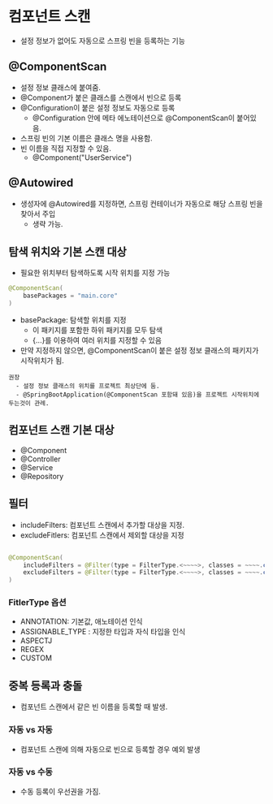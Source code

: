 # 컴포넌트 스캔
- 설정 정보가 없어도 자동으로 스프링 빈을 등록하는 기능

## @ComponentScan
- 설정 정보 클래스에 붙여줌.
- @Component가 붙은 클래스를 스캔에서 빈으로 등록
- @Configuration이 붙은 설정 정보도 자동으로 등록
  - @Configuration 안에 메타 에노테이션으로 @ComponentScan이 붙어있음.
- 스프링 빈의 기본 이름은 클래스 명을 사용함.
- 빈 이름을 직접 지정할 수 있음.
  - @Component("UserService")

## @Autowired
- 생성자에 @Autowired를 지정하면, 스프링 컨테이너가 자동으로 해당 스프링 빈을 찾아서 주입
  - 생략 가능.

## 탐색 위치와 기본 스캔 대상
- 필요한 위치부터 탐색하도록 시작 위치를 지정 가능
```java
@ComponentScan(
    basePackages = "main.core"
)

```
- basePackage: 탐색할 위치를 지정
  - 이 패키지를 포함한 하위 패키지를 모두 탐색
  - {...}를 이용하여 여러 위치를 지정할 수 있음
- 만약 지정하지 않으면, @ComponentScan이 붙은 설정 정보 클래스의 패키지가 시작위치가 됨.

```
권장
  - 설정 정보 클래스의 위치를 프로젝트 최상단에 둠.
  - @SpringBootApplication(@ComponentScan 포함돼 있음)을 프로젝트 시작위치에 두는것이 관례.
```

## 컴포넌트 스캔 기본 대상
- @Component
- @Controller
- @Service
- @Repository

## 필터
- includeFilters: 컴포넌트 스캔에서 추가할 대상을 지정.
- excludeFitlers: 컴포넌트 스캔에서 제외할 대상을 지정
```java

@ComponentScan(
    includeFilters = @Filter(type = FilterType.<~~~~>, classes = ~~~~.class),
    excludeFilters = @Filter(type = FilterType.<~~~~>, classes = ~~~~.class)
)

```

### FitlerType 옵션
- ANNOTATION: 기본값, 애노테이션 인식
- ASSIGNABLE_TYPE : 지정한 타입과 자식 타입을 인식
- ASPECTJ
- REGEX
- CUSTOM 

## 중복 등록과 충돌
- 컴포넌트 스캔에서 같은 빈 이름을 등록할 때 발생.

### 자동 vs 자동
- 컴포넌트 스캔에 의해 자동으로 빈으로 등록할 경우 예외 발생

### 자동 vs 수동
- 수동 등록이 우선권을 가짐.